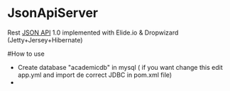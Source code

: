 # JsonApiServer
Rest [JSON API](http://jsonapi.org/) 1.0 implemented with Elide.io & Dropwizard (Jetty+Jersey+Hibernate)

#How to use

* Create database "academicdb" in mysql ( if you want change this edit app.yml and import de correct JDBC in pom.xml file)
* 
